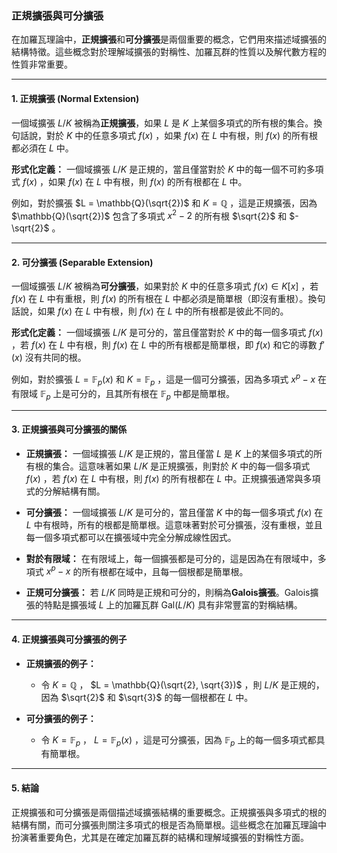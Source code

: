 ### **正規擴張與可分擴張**

在加羅瓦理論中，**正規擴張**和**可分擴張**是兩個重要的概念，它們用來描述域擴張的結構特徵。這些概念對於理解域擴張的對稱性、加羅瓦群的性質以及解代數方程的性質非常重要。

---

#### **1. 正規擴張 (Normal Extension)**

一個域擴張  $`L/K`$  被稱為**正規擴張**，如果  $`L`$  是  $`K`$  上某個多項式的所有根的集合。換句話說，對於  $`K`$  中的任意多項式  $`f(x)`$ ，如果  $`f(x)`$  在  $`L`$  中有根，則  $`f(x)`$  的所有根都必須在  $`L`$  中。

**形式化定義：** 
一個域擴張  $`L/K`$  是正規的，當且僅當對於  $`K`$  中的每一個不可約多項式  $`f(x)`$ ，如果  $`f(x)`$  在  $`L`$  中有根，則  $`f(x)`$  的所有根都在  $`L`$  中。

例如，對於擴張  $`L = \mathbb{Q}(\sqrt{2})`$  和  $`K = \mathbb{Q}`$ ，這是正規擴張，因為  $`\mathbb{Q}(\sqrt{2})`$  包含了多項式  $`x^2 - 2`$  的所有根  $`\sqrt{2}`$  和  $`-\sqrt{2}`$ 。

---

#### **2. 可分擴張 (Separable Extension)**

一個域擴張  $`L/K`$  被稱為**可分擴張**，如果對於  $`K`$  中的任意多項式  $`f(x) \in K[x]`$ ，若  $`f(x)`$  在  $`L`$  中有重根，則  $`f(x)`$  的所有根在  $`L`$  中都必須是簡單根（即沒有重根）。換句話說，如果  $`f(x)`$  在  $`L`$  中有根，則  $`f(x)`$  在  $`L`$  中的所有根都是彼此不同的。

**形式化定義：** 
一個域擴張  $`L/K`$  是可分的，當且僅當對於  $`K`$  中的每一個多項式  $`f(x)`$ ，若  $`f(x)`$  在  $`L`$  中有根，則  $`f(x)`$  在  $`L`$  中的所有根都是簡單根，即  $`f(x)`$  和它的導數  $`f'(x)`$  沒有共同的根。

例如，對於擴張  $`L = \mathbb{F}_p(x)`$  和  $`K = \mathbb{F}_p`$ ，這是一個可分擴張，因為多項式  $`x^p - x`$  在有限域  $`\mathbb{F}_p`$  上是可分的，且其所有根在  $`\mathbb{F}_p`$  中都是簡單根。

---

#### **3. 正規擴張與可分擴張的關係**

- **正規擴張：** 一個域擴張  $`L/K`$  是正規的，當且僅當  $`L`$  是  $`K`$  上的某個多項式的所有根的集合。這意味著如果  $`L/K`$  是正規擴張，則對於  $`K`$  中的每一個多項式  $`f(x)`$ ，若  $`f(x)`$  在  $`L`$  中有根，則  $`f(x)`$  的所有根都在  $`L`$  中。正規擴張通常與多項式的分解結構有關。

- **可分擴張：** 一個域擴張  $`L/K`$  是可分的，當且僅當  $`K`$  中的每一個多項式  $`f(x)`$  在  $`L`$  中有根時，所有的根都是簡單根。這意味著對於可分擴張，沒有重根，並且每一個多項式都可以在擴張域中完全分解成線性因式。

- **對於有限域：** 在有限域上，每一個擴張都是可分的，這是因為在有限域中，多項式  $`x^p - x`$  的所有根都在域中，且每一個根都是簡單根。

- **正規可分擴張：** 若  $`L/K`$  同時是正規和可分的，則稱為**Galois擴張**。Galois擴張的特點是擴張域  $`L`$  上的加羅瓦群  $`\text{Gal}(L/K)`$  具有非常豐富的對稱結構。

---

#### **4. 正規擴張與可分擴張的例子**

- **正規擴張的例子：** 
  - 令  $`K = \mathbb{Q}`$ ， $`L = \mathbb{Q}(\sqrt{2}, \sqrt{3})`$ ，則  $`L/K`$  是正規的，因為  $`\sqrt{2}`$  和  $`\sqrt{3}`$  的每一個根都在  $`L`$  中。
  
- **可分擴張的例子：**
  - 令  $`K = \mathbb{F}_p`$ ， $`L = \mathbb{F}_p(x)`$ ，這是可分擴張，因為  $`\mathbb{F}_p`$  上的每一個多項式都具有簡單根。

---

#### **5. 結論**

正規擴張和可分擴張是兩個描述域擴張結構的重要概念。正規擴張與多項式的根的結構有關，而可分擴張則關注多項式的根是否為簡單根。這些概念在加羅瓦理論中扮演著重要角色，尤其是在確定加羅瓦群的結構和理解域擴張的對稱性方面。